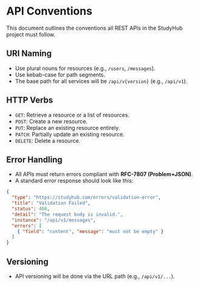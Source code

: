 # API Conventions

This document outlines the conventions all REST APIs in the StudyHub project must follow.

## URI Naming

- Use plural nouns for resources (e.g., `/users`, `/messages`).
- Use kebab-case for path segments.
- The base path for all services will be `/api/v{version}` (e.g., `/api/v1`).

## HTTP Verbs

- `GET`: Retrieve a resource or a list of resources.
- `POST`: Create a new resource.
- `PUT`: Replace an existing resource entirely.
- `PATCH`: Partially update an existing resource.
- `DELETE`: Delete a resource.

## Error Handling

- All APIs must return errors compliant with **RFC-7807 (Problem+JSON)**.
- A standard error response should look like this:

```json
{
  "type": "https://studyhub.com/errors/validation-error",
  "title": "Validation Failed",
  "status": 400,
  "detail": "The request body is invalid.",
  "instance": "/api/v1/messages",
  "errors": [
    { "field": "content", "message": "must not be empty" }
  ]
}
```

## Versioning

- API versioning will be done via the URL path (e.g., `/api/v1/...`).
